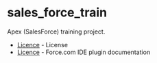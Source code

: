 # sales_force_train
Apex (SalesForce) training project.

* [Licence](https://github.com/BorisTodorovGichev/sales_force_train/blob/master/LICENSE) - License
* [Licence](hhttps://developer.salesforce.com/docs/atlas.en-us.apexcode.meta/apexcode/apex_deploying_ide.htm?search_text=ide) - Force.com IDE plugin documentation

